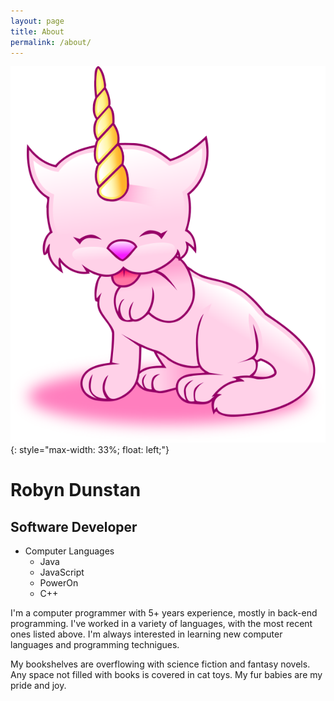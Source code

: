 ```yaml
---
layout: page
title: About
permalink: /about/
---
```

![Desktop View](/assets/img/caticorn.svg){: style="max-width: 33%; float: left;"}
# Robyn Dunstan
## Software Developer

- Computer Languages
  - Java
  - JavaScript
  - PowerOn
  - C++
  
I'm a computer programmer with 5+ years experience, mostly in back-end programming. I've worked in a variety of languages, with the most recent ones listed above. I'm always interested in learning new computer languages and programming technigues.

My bookshelves are overflowing with science fiction and fantasy novels. Any space not filled with books is covered in cat toys. My fur babies are my pride and joy.